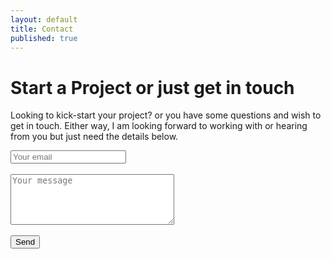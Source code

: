 ```yaml
---
layout: default
title: Contact
published: true
---
```


# Start a Project or just get in touch

Looking to kick-start your project? or you have some questions and wish to get in touch. Either way, I am looking forward to working with or hearing from you but just need the details below.

<form method="POST" action="http://formspree.io/hello@wailaw.me">
  <div><input type="email" name="email" placeholder="Your email"></div><br>
  <div><textarea name="message" placeholder="Your message" rows="5" cols="30"></textarea></div><br>
  <div><button type="submit">Send</button></div>
  <input type="hidden" name="_next" value="/" />
</form>



